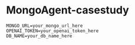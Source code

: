# MongoAgent-casestudy
```
MONGO_URL=your_mongo_url_here
OPENAI_TOKEN=your_openai_token_here
DB_NAME=your_db_name_here

```